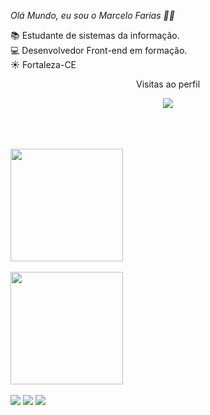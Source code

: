 *Olá Mundo, eu sou o Marcelo Farias 🙆‍♂️*
<br>

📚 Estudante de sistemas da informação.<br>
💻 Desenvolvedor Front-end em formação. 
<br>
☀️ Fortaleza-CE
<br>
<p align="center"> Visitas ao perfil </p>
<p align="center">   <img alingn="center" src="https://profile-counter.glitch.me/marcelofarias-jr/count.svg" /></p>
<br>
<br>
<br>

<a href="https://github.com/marcelofarias-jr">
<img height="180em" align="center" src="https://github-readme-stats.vercel.app/api?username=marcelofarias-jr&count_private=true&show_icons=true&theme=radical"/>
 <br>
 <br>
<img height="180em" align="center" src="https://github-readme-stats.vercel.app/api/top-langs/?username=marcelofarias-jr&layout=compact&theme=radical"/>
</a>
<br>
<br>
<div>
  <a href="https://www.instagram.com/marcelofariasjr" target="_blank"><img src="https://img.shields.io/badge/Instagram-E4405F?style=for-the-badge&logo=instagram&logoColor=white" target="_blank"></a>
  <a href="https://www.linkedin.com/in/marcelo-farias-a4337722/" target="_blank"><img src="https://img.shields.io/badge/LinkedIn-0077B5?style=for-the-badge&logo=linkedin&logoColor=white" target="_blank"></a>
  <a href="mailto:marcelobfariasjr@gmail.com" target="_blank"><img src="https://img.shields.io/badge/Gmail-D14836?style=for-the-badge&logo=gmail&logoColor=white" target="_blank"></a>
</div>
<br>
<br>
  
